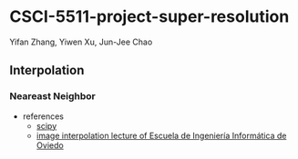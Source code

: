 # CSCI-5511-project-super-resolution

Yifan Zhang, Yiwen Xu, Jun-Jee Chao

## Interpolation

### Neareast Neighbor

* references
  * [scipy](<https://docs.scipy.org/doc/scipy-0.16.0/reference/generated/scipy.interpolate.RegularGridInterpolator.html>)
  * [image interpolation lecture of Escuela de Ingeniería Informática de Oviedo](<https://www.unioviedo.es/compnum/expositive/presentations/T3C_Interpolation_image.pdf>)
